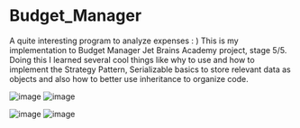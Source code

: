 # Budget_Manager
A quite interesting program to analyze  expenses : )
This is my implementation to Budget Manager Jet Brains Academy project, stage 5/5. Doing this I learned several cool things like why to use and how to implement the 
Strategy Pattern, Serializable basics to store relevant data as objects and also how to better use inheritance to organize code.


![image](https://user-images.githubusercontent.com/69851038/153706526-6e6b470d-2443-4170-8c28-a13a698b16dd.png)
![image](https://user-images.githubusercontent.com/69851038/153706547-7fee6eed-9ac7-410c-b1c7-e985c2dc9890.png)

![image](https://user-images.githubusercontent.com/69851038/153707354-f2e9e8ec-cc49-43fc-ad41-1e1a49b34e1e.png)
![image](https://user-images.githubusercontent.com/69851038/153707378-d0905fa9-3f5a-4fdc-9b83-1b3893bab98b.png)









 

